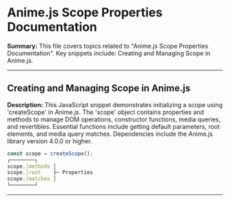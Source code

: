 # Anime.js Scope Properties Documentation

**Summary:** This file covers topics related to "Anime.js Scope Properties Documentation". Key snippets include: Creating and Managing Scope in Anime.js.

---

## Creating and Managing Scope in Anime.js

**Description:** This JavaScript snippet demonstrates initializing a scope using 'createScope' in Anime.js. The 'scope' object contains properties and methods to manage DOM operations, constructor functions, media queries, and revertibles. Essential functions include getting default parameters, root elements, and media query matches. Dependencies include the Anime.js library version 4.0.0 or higher.

```javascript
const scope = createScope();
┌────────┐
scope.│methods │
scope.│root    ├─ Properties
scope.│matches │
└────────┘
```

---